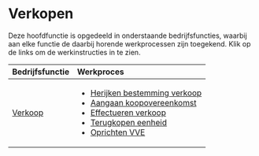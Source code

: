 # Verkopen

Deze hoofdfunctie is opgedeeld in onderstaande bedrijfsfuncties, waarbij aan elke functie de daarbij horende werkprocessen zijn toegekend. Klik op de links om de werkinstructies in te zien.

Bedrijfsfunctie | Werkproces
:--- | :---
[Verkoop](verkoop/) | <ul><li>[Herijken bestemming verkoop](herijken-bestemming-verkoop/)</li><li>[Aangaan koopovereenkomst](aangaan-koopovereenkomst/)</li><li>[Effectueren verkoop](effectueren-verkoop/)</li><li>[Terugkopen eenheid](terugkopen-eenheid/)</li><li>[Oprichten VVE](oprichten-vve/)</li></ul>

